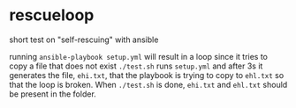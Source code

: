 # rescueloop
short test on "self-rescuing" with ansible

running `ansible-playbook setup.yml` will result in a loop since it tries to copy a file that does not exist
`./test.sh` runs `setup.yml` and after 3s it generates the file, `ehi.txt`, that the playbook is trying to copy to `ehl.txt` so that the loop is broken.
When `./test.sh` is done, `ehi.txt` and `ehl.txt` should be present in the folder.
